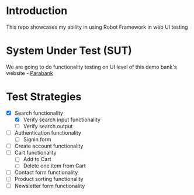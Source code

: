 # Introduction

This repo showcases my ability in using Robot Framework in web UI testing

# System Under Test (SUT)

We are going to do functionality testing on UI level of this demo bank's website - [Parabank](https://parabank.parasoft.com/parabank/index.htm)

# Test Strategies
- [x] Search functionality
  - [x] Verify search input functionality
  - [ ] Verify search output
- [ ] Authentication functionality
  - [ ] Signin form
- [ ] Create account functionality
- [ ] Cart functionality
  - [ ] Add to Cart
  - [ ] Delete one item from Cart
- [ ] Contact form functionality
- [ ] Product sorting functionality
- [ ] Newsletter form functionality
